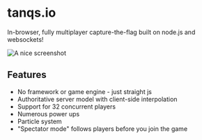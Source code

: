 # tanqs.io

In-browser, fully multiplayer capture-the-flag built on node.js and websockets!

![A nice screenshot](url)

## Features

* No framework or game engine - just straight js
* Authoritative server model with client-side interpolation
* Support for 32 concurrent players
* Numerous power ups
* Particle system
* "Spectator mode" follows players before you join the game
